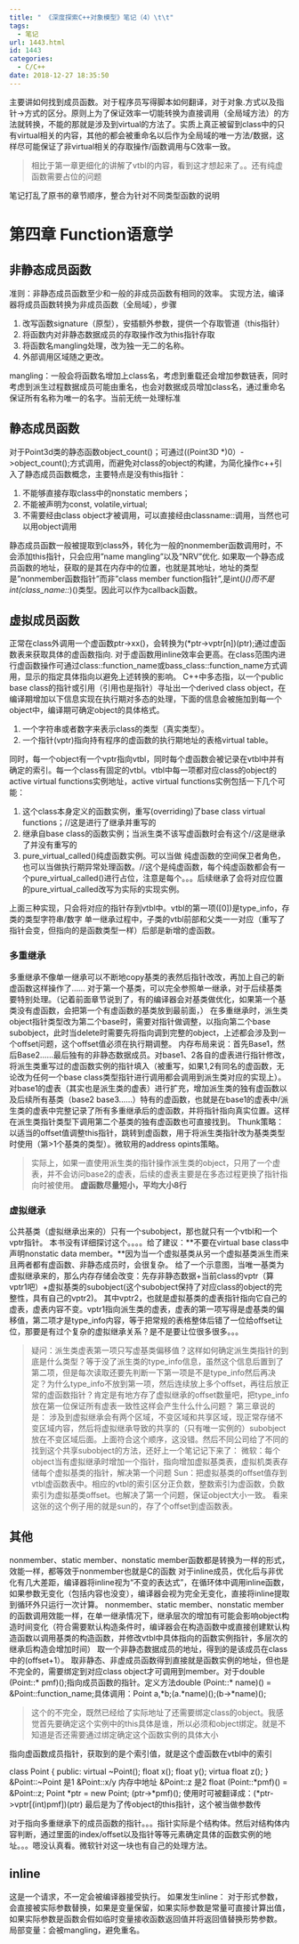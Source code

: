 ```yaml
---
title: " 《深度探索C++对象模型》笔记（4）\t\t"
tags:
  - 笔记
url: 1443.html
id: 1443
categories:
  - C/C++
date: 2018-12-27 18:35:50
---
```


主要讲如何找到成员函数。对于程序员写得脚本如何翻译，对于对象.方式以及指针->方式的区分。原则上为了保证效率一切能转换为直接调用（全局域方法）的方法就转换，不能的那就是涉及到virtual的方法了。实质上真正被留到class中的只有virtual相关的内容，其他的都会被重命名以后作为全局域的唯一方法/数据，这样尽可能保证了非virtual相关的存取操作/函数调用与C效率一致。

> 相比于第一章更细化的讲解了vtbl的内容，看到这才想起来了。。还有纯虚函数需要占位的问题

笔记打乱了原书的章节顺序，整合为针对不同类型函数的说明

第四章 Function语意学
===============

非静态成员函数
-------

准则：非静态成员函数至少和一般的非成员函数有相同的效率。 实现方法，编译器将成员函数转换为非成员函数（全局域），步骤

1.  改写函数signature（原型），安插额外参数，提供一个存取管道（this指针）
2.  将函数内对非静态数据成员的存取操作改为this指针存取
3.  将函数名mangling处理，改为独一无二的名称。
4.  外部调用区域随之更改。

mangling：一般会将函数名增加上class名，考虑到重载还会增加参数链表，同时考虑到派生过程数据成员可能由重名，也会对数据成员增加class名，通过重命名保证所有名称为唯一的名字。当前无统一处理标准

静态成员函数
------

对于Point3d类的静态函数object\_count()；可通过((Point3D *)0）->object\_count();方式调用，而避免对class的object的构建，为简化操作c++引入了静态成员函数概念，主要特点是没有this指针：

1.  不能够直接存取class中的nonstatic members；
2.  不能被声明为const, volatile,virtual;
3.  不需要经由class object才被调用，可以直接经由classname::调用，当然也可以用object调用

静态成员函数一般被提取到class外，转化为一般的nonmember函数调用时，不会添加this指针，只会应用”name mangling”以及”NRV”优化. 如果取一个静态成员函数的地址，获取的是其在内存中的位置，也就是其地址，地址的类型是”nonmember函数指针”而非”class member function指针”,是int(*)()而不是int(class_name::*)()类型。因此可以作为callback函数。

虚拟成员函数
------

正常在class外调用一个虚函数ptr->xx()，会转换为(*ptr->vptr\[n\])(ptr);通过虚函数表来获取具体的虚函数指向. 对于虚函数用inline效率会更高。在class范围内进行虚函数操作可通过class::function\_name或bass\_class::function_name方式调用，显示的指定具体指向以避免上述转换的影响。 C++中多态指，以一个public base class的指针或引用（引用也是指针）寻址出一个derived class object，在编译期增加以下信息实现在执行期对多态的处理，下面的信息会被施加到每一个object中，编译期可确定object的具体格式。

1.  一个字符串或者数字来表示class的类型（真实类型）。
2.  一个指针(vptr)指向持有程序的虚函数的执行期地址的表格virtual table。

同时，每一个object有一个vptr指向vtbl，同时每个虚函数会被记录在vtbl中并有确定的索引。每一个class有固定的vtbl。vtbl中每一项都对应class的object的active virtual functions实例地址，active virtual functions实例包括一下几个可能：

1.  这个class本身定义的函数实例，重写(overriding)了base class virtual functions；//这是进行了继承并重写的
2.  继承自base class的函数实例；当派生类不该写虚函数时会有这个//这是继承了并没有重写的
3.  pure\_virtual\_called()纯虚函数实例。可以当做 纯虚函数的空间保卫者角色，也可以当做执行期异常处理函数。//这个是纯虚函数，每个纯虚函数都会有一个pure\_virtual\_called()进行占位，注意是每个。。。后续继承了会将对应位置的pure\_virtual\_called改写为实际的实现实例。

上面三种实现，只会将对应的指针存到vtbl中。vtbl的第一项(\[0\])是type_info，存类的类型字符串/数字 单一继承过程中，子类的vtbl前部和父类一一对应（重写了指针会变，但指向的是函数类型一样）后部是新增的虚函数。

### 多重继承

多重继承不像单一继承可以不断地copy基类的表然后指针改改，再加上自己的新虚函数这样操作了…… 对于第一个基类，可以完全参照单一继承，对于后续基类要特别处理。（记着前面章节说到了，有的编译器会对基类做优化，如果第一个基类没有虚函数，会把第一个有虚函数的基类放到最前面，） 在多重继承时，派生类object指针类型改为第二个base时，需要对指针做调整，以指向第二个base subobject，此时当delete时需要先将指向调到完整的object，上述都会涉及到一个offset问题，这个offset值必须在执行期调整。 内存布局来说：首先Base1，然后Base2……最后独有的非静态数据成员。对base1、2各自的虚表进行指针修改，将派生类重写过的虚函数实例的指针填入（被重写，如果1,2有同名的虚函数，无论改为任何一个base class类型指针进行调用都会调用到派生类对应的实现上）。对base1的虚表（其实也是派生类的虚表）进行扩充，增加派生类的独有虚函数以及后续所有基类（base2 base3……）特有的虚函数，也就是在base1的虚表中/派生类的虚表中完整记录了所有多重继承后的虚函数，并将指针指向真实位置。这样在派生类指针类型下调用第二个基类的独有虚函数也可直接找到。 Thunk策略：以适当的offset值调整this指针，跳转到虚函数，用于将派生类指针改为基类类型时使用（第>1个基类的类型）。微软用的address opints策略。

> 实际上，如果一直使用派生类的指针操作派生类的object，只用了一个虚表，并不会访问base2的虚表，后续的虚表主要是在多态过程更换了指针指向时被使用。 **虚函数尽量短小，平均大小8行**

### 虚拟继承

公共基类（虚拟继承出来的）只有一个subobject，那也就只有一个vtbl和一个vptr指针。 本书没有详细探讨这个。。。。给了建议：**不要在virtual base class中声明nonstatic data member。**因为当一个虚拟基类从另一个虚拟基类派生而来且两者都有虚函数、非静态成员时，会很复杂。 给了一个示意图，当唯一基类为虚拟继承来的，那么内存存储会改变：先存非静态数据+当前class的vptr（算vptr1吧）+虚拟基类的subobject(这个subobject保持了对应class的object的完整性，具有自己的vptr2)。 其中vptr2，也就是虚拟基类的虚表指针指向它自己的虚表，虚表内容不变。vptr1指向派生类的虚表，虚表的第一项写得是虚基类的偏移值，第二项才是type_info内容，等于把常规的表格整体后错了一位给offset让位，那要是有过个复杂的虚拟继承关系？是不是要让位很多很多。。。

> 疑问：派生类虚表第一项只写虚基类偏移值？这样如何确定派生类指针的到底是什么类型？等于没了派生类的type\_info信息，虽然这个信息后置到了第二项，但是每次读取还要先判断一下第一项是不是type\_info然后再决定？为什么type\_info不放到第一项，然后连续放上多个offset，再往后放正常的虚函数指针？肯定是有地方存了虚拟继承的offset数量吧，把type\_info放在第一位保证所有虚表一致性这样会产生什么什么问题？ 第三章说的是： 涉及到虚拟继承会有两个区域，不变区域和共享区域，现正常存储不变区域内容，然后将虚拟继承导致的共享的（只有唯一实例的）subobject放在不变区域后面。上面符合这个顺序，这没错。然后不同公司给了不同的找到这个共享subobject的方法，还好上一个笔记记下来了： 微软：每个object当有虚拟继承时增加一个指针，指向增加虚拟基类表，虚拟机类表存储每个虚拟基类的指针，解决第一个问题 Sun：把虚拟基类的offset值存到vtbl虚函数表中。相应的vtbl的索引区分正负数，整数索引为虚函数，负数索引为虚拟基类offset。也解决了第一个问题，保证object大小一致。 看来这张的这个例子用的就是sun的，存了个offset到虚函数表。

其他
--

nonmember、static member、nonstatic member函数都是转换为一样的形式，效能一样，都等效于nonmember也就是C的函数 对于inline成员，优化后与非优化有几大差距，编译器将inline视为“不变的表达式”，在循环体中调用inline函数，如果参数无变化（包括内容也没变），编译器会视为完全无变化，直接将inline提取到循环外只运行一次计算。 nonmember、static member、nonstatic member的函数调用效能一样，在单一继承情况下，继承层次的增加有可能会影响object构造时间变化（符合需要默认构造条件时，编译器会在构造函数中或直接创建默认构造函数以调用基类的构造函数，并修改vtbl中具体指向的函数实例指针，多层次的继承后构造会增加时间） 取一个非静态数据成员的地址，得到的是该成员在class中的(offset+1）。 取非静态、非虚成员函数得到直接就是函数实例的地址，但也是不完全的，需要绑定到对应class object才可调用到member。对于double (Point::* pmf)();指向成员函数的指针。定义方法double (Point::* name)() = &Point::function_name;具体调用：Point a,\*b;(a.\*name)();(b->*name)();

> 这个的不完全，既然已经给了实际地址了还需要绑定class的object。我感觉首先要确定这个实例中的this具体是谁，所以必须和object绑定。就是不知道是否还需要通过绑定确定这个函数实例的具体大小

指向虚函数成员指针，获取到的是个索引值，就是这个虚函数在vtbl中的索引

class Point {
public:
    virtual ~Point();
    float x();
    float y();
    virtua float z();
}
&Point::~Point 是1
&Point::x/y 内存中地址
&Point::z  是2
float (Point::*pmf)() = &Point::z;
Point *ptr = new Point;
(ptr->*pmf)();
使用时可被翻译成：(*ptr->vptr\[(int)pmf\])(ptr)  最后是为了传object的this指针，这个被当做参数传

对于指向多重继承下的成员函数的指针。。。指针实际是个结构体。然后对结构体内容判断，通过里面的index/offset以及指针等等元素确定具体的函数实例的地址。。。嗯没认真看。微软针对这一块也有自己的处理方法。

inline
------

这是一个请求，不一定会被编译器接受执行。 如果发生inline： 对于形式参数，会直接被实际参数替换，如果是变量保留，如果实际参数是常量可直接计算出值，如果实际参数是函数会假如临时变量接收函数返回值并将返回值替换形势参数。 局部变量：会被mangling，避免重名。